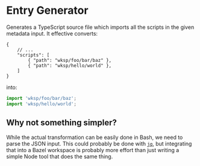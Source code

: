 # Entry Generator

Generates a TypeScript source file which imports all the scripts in the given
metadata input. It effective converts:

```jsonc
{
    // ...
    "scripts": [
        { "path": "wksp/foo/bar/baz" },
        { "path": "wksp/hello/world" },
    ]
}
```

into:

```typescript
import 'wksp/foo/bar/baz';
import 'wksp/hello/world';
```

## Why not something simpler?

While the actual transformation can be easily done in Bash, we need to parse the
JSON input. This could probably be done with
[`jq`](https://stedolan.github.io/jq/), but integrating that into a Bazel
workspace is probably more effort than just writing a simple Node tool that does
the same thing.
